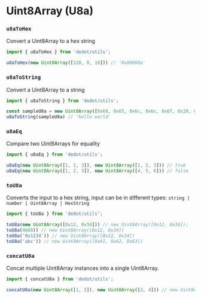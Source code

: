 # Uint8Array (U8a)

### `u8aToHex`

Convert a Uint8Array to a hex string

```typescript
import { u8aToHex } from 'dedot/utils';

u8aToHex(new Uint8Array([128, 0, 10])) // '0x80000a'
```

### `u8aToString`

Convert a Uint8Array to a string

```typescript
import { u8aToString } from 'dedot/utils';

const sampleU8a = new Uint8Array([0x68, 0x65, 0x6c, 0x6c, 0x6f, 0x20, 0x77, 0x6f, 0x72, 0x6c, 0x64]);
u8aToString(sampleU8a) // 'hello world'
```

### `u8aEq`

Compare two Uint8Arrays for equality

```typescript
import { u8aEq } from 'dedot/utils';

u8aEq(new Uint8Array([1, 2, 3]), new Uint8Array([1, 2, 3])) // true
u8aEq(new Uint8Array([1, 2, 3]), new Uint8Array([4, 5, 6])) // false
```

### `toU8a`

Converts the input to a hex string, input can be in different types: `string | number | Uint8Array | HexString`

```typescript
import { toU8a } from 'dedot/utils';

toU8a(new Uint8Array([0x12, 0x34])) // new Uint8Array([0x12, 0x34]);
toU8a(4660)) // new Uint8Array([0x12, 0x34])
toU8a('0x1234')) // new Uint8Array([0x12, 0x34])
toU8a('abc')) // new Uint8Array([0x61, 0x62, 0x63])
```

### `concatU8a`

Concat multiple Uint8Array instances into a single Uint8Array.

```typescript
import { concatU8a } from 'dedot/utils';

concatU8a(new Uint8Array([1, 2]), new Uint8Array([3, 4])) // new Uint8Array([1, 2, 3, 4])
```

